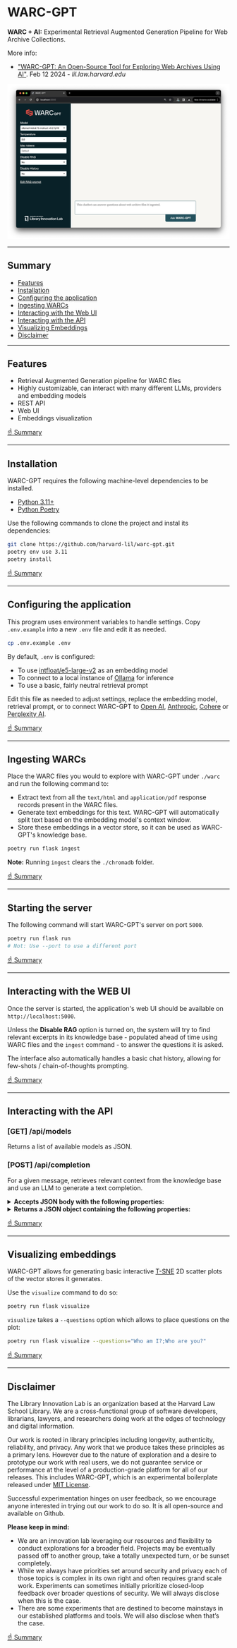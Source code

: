 # WARC-GPT

**WARC + AI:** Experimental Retrieval Augmented Generation Pipeline for Web Archive Collections. 

More info:
- <a href="https://lil.law.harvard.edu/blog/2024/02/12/warc-gpt-an-open-source-tool-for-exploring-web-archives-with-ai/">"WARC-GPT: An Open-Source Tool for Exploring Web Archives Using AI"</a>. Feb 12 2024 - _lil.law.harvard.edu_

![](screenshots.webp)


---

## Summary 
- [Features](#features)
- [Installation](#installation)
- [Configuring the application](#configuring-the-application)
- [Ingesting WARCs ](#ingesting-warcs)
- [Interacting with the Web UI](#interacting-with-the-web-ui)
- [Interacting with the API](#interacting-with-the-api)
- [Visualizing Embeddings](#visualizing-embeddings)
- [Disclaimer](#disclaimer)

---

## Features
- Retrieval Augmented Generation pipeline for WARC files
- Highly customizable, can interact with many different LLMs, providers and embedding models
- REST API
- Web UI
- Embeddings visualization

[☝️ Summary](#summary)

---

## Installation
WARC-GPT requires the following machine-level dependencies to be installed. 

- [Python 3.11+](https://python.org)
- [Python Poetry](https://python-poetry.org/)

Use the following commands to clone the project and instal its dependencies:

```bash
git clone https://github.com/harvard-lil/warc-gpt.git
poetry env use 3.11
poetry install
```

[☝️ Summary](#summary)

---

## Configuring the application

This program uses environment variables to handle settings. Copy `.env.example` into a new `.env` file and edit it as needed.

```bash
cp .env.example .env
```

By default, `.env` is configured: 
- To use [intfloat/e5-large-v2](https://huggingface.co/intfloat/e5-large-v2) as an embedding model
- To connect to a local instance of [Ollama](https://ollama.ai) for inference
- To use a basic, fairly neutral retrieval prompt 

Edit this file as needed to adjust settings, replace the embedding model, retrieval prompt, or to connect WARC-GPT to [Open AI](https://platform.openai.com/docs/introduction), [Anthropic](https://docs.anthropic.com/claude/reference/getting-started-with-the-api), [Cohere](https://docs.cohere.com/docs) or [Perplexity AI](https://docs.perplexity.ai/).

[☝️ Summary](#summary)

---

## Ingesting WARCs 

Place the WARC files you would to explore with WARC-GPT under `./warc` and run the following command to:
- Extract text from all the `text/html` and `application/pdf` response records present in the WARC files.
- Generate text embeddings for this text. WARC-GPT will automatically split text based on the embedding model's context window.
- Store these embeddings in a vector store, so it can be used as WARC-GPT's knowledge base.

```bash
poetry run flask ingest
```

**Note:** Running `ingest` clears the `./chromadb` folder.

[☝️ Summary](#summary)

---

## Starting the server

The following command will start WARC-GPT's server on port `5000`.

```bash
poetry run flask run
# Not: Use --port to use a different port
```

[☝️ Summary](#summary)

---

## Interacting with the WEB UI

Once the server is started, the application's web UI should be available on `http://localhost:5000`.

Unless the **Disable RAG** option is turned on, the system will try to find relevant excerpts in its knowledge base - populated ahead of time using WARC files and the `ingest` command - to answer the questions it is asked.

The interface also automatically handles a basic chat history, allowing for few-shots / chain-of-thoughts prompting. 

[☝️ Summary](#summary)

---

## Interacting with the API

### [GET] /api/models
Returns a list of available models as JSON.

### [POST] /api/completion
For a given message, retrieves relevant context from the knowledge base and use an LLM to generate a text completion.

<details>
<summary><strong>Accepts JSON body with the following properties:</strong></summary>

- `model`: One of the models `/api/models` lists (required)
- `message`: User prompt (required)
- `temperature`: Defaults to 0.0 (required)
- `max_tokens`: If provided, caps number of tokens that will be generated in response.
- `no_rag`: If set and true, the API will not try to retrieve context.
- `rag_prompt_override`: If provided, will be used in replacement of the predefined RAG prompt. {context} and {question} placeholders will be automatically replaced.
- `history`: A list of chat completion objects representing the chat history. Each object must contain "user" and "content".

</details>

<details>
<summary><strong>Returns a JSON object containing the following properties:</strong></summary>

- `id_exchange`: Unique identifier for this completion
- `response`: Text of the response generated by the LLM
- `response_info`: An object containg technical information about the response that was generated
    - `response_info.completion_tokens`: Number of tokens generated by the LLM.
    - `response_info.prompt_tokens`: Number of tokens passed to the LLM.
    - `response_info.total_tokens`: Total number of tokens
- `request_info`: An object containing information about the request given to the chatbot
    - `request_info.message`: Same as input `message`
    - `request_info.message_plus_prompt`: If RAG is enabled, presents the message alongside the context and retrieval prompt, as it was given to the LLM.
    - `request_info.max_tokens`: Same as input `max_tokens`, if provided.
    - `request_info.model`: Same as input `model`.
    - `request_info.no_rag`: Same as input `no_rag`.
    - `request_info.temperature`: Same as input `temperature`.
- `context`: Array of objects, elements pulled from the vector store.
    - `context[].warc_filename`: Filename of the WARC from which that excerpt is from.
    - `context[].warc_record_content_type`: Can start with either `text/html` or `application/pdf`.
    - `context[].warc_record_id`: Individual identifier of the WARC record within the WARC file. 
    - `context[].warc_record_date`: Date at which the WARC record was created. 
    - `context[].warc_record_target_uri`: Filename of the WARC from which that excerpt is from.
    - `context[].warc_record_text`: Text excerpt.
- `history`: Array of chat history objects (Open AI format). Does not contain full context as a tokens-saving measure.

</details>

[☝️ Summary](#summary)

---

## Visualizing embeddings

WARC-GPT allows for generating basic interactive [T-SNE](https://en.wikipedia.org/wiki/T-distributed_stochastic_neighbor_embedding) 2D scatter plots of the vector stores it generates. 

Use the `visualize` command to do so:

```bash
poetry run flask visualize
```

`visualize` takes a `--questions` option which allows to place questions on the plot:

```bash
poetry run flask visualize --questions="Who am I?;Who are you?"
```

[☝️ Summary](#summary)

---

## Disclaimer

The Library Innovation Lab is an organization based at the Harvard Law School Library. We are a cross-functional group of software developers, librarians, lawyers, and researchers doing work at the edges of technology and digital information.

Our work is rooted in library principles including longevity, authenticity, reliability, and privacy. Any work that we produce takes these principles as a primary lens. However due to the nature of exploration and a desire to prototype our work with real users, we do not guarantee service or performance at the level of a production-grade platform for all of our releases. This includes WARC-GPT, which is an experimental boilerplate released under [MIT License](LICENSE).

Successful experimentation hinges on user feedback, so we encourage anyone interested in trying out our work to do so. It is all open-source and available on Github.

**Please keep in mind:**
- We are an innovation lab leveraging our resources and flexibility to conduct explorations for a broader field. Projects may be eventually passed off to another group, take a totally unexpected turn, or be sunset completely.
- While we always have priorities set around security and privacy each of those topics is complex in its own right and often requires grand scale work. Experiments can sometimes initially prioritize closed-loop feedback over broader questions of security. We will always disclose when this is the case.
- There are some experiments that are destined to become mainstays in our established platforms and tools. We will also disclose when that’s the case.

[☝️ Summary](#summary)
